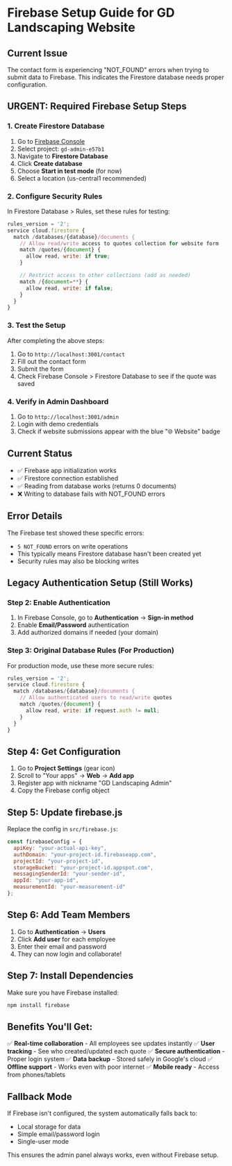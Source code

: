 # Firebase Setup Guide for GD Landscaping Website

## Current Issue
The contact form is experiencing "NOT_FOUND" errors when trying to submit data to Firebase. This indicates the Firestore database needs proper configuration.

## URGENT: Required Firebase Setup Steps

### 1. Create Firestore Database
1. Go to [Firebase Console](https://console.firebase.google.com/)
2. Select project: `gd-admin-e57b1`
3. Navigate to **Firestore Database**
4. Click **Create database**
5. Choose **Start in test mode** (for now)
6. Select a location (us-central1 recommended)

### 2. Configure Security Rules
In Firestore Database > Rules, set these rules for testing:

```javascript
rules_version = '2';
service cloud.firestore {
  match /databases/{database}/documents {
    // Allow read/write access to quotes collection for website form
    match /quotes/{document} {
      allow read, write: if true;
    }

    // Restrict access to other collections (add as needed)
    match /{document=**} {
      allow read, write: if false;
    }
  }
}
```

### 3. Test the Setup
After completing the above steps:
1. Go to `http://localhost:3001/contact`
2. Fill out the contact form
3. Submit the form
4. Check Firebase Console > Firestore Database to see if the quote was saved

### 4. Verify in Admin Dashboard
1. Go to `http://localhost:3001/admin`
2. Login with demo credentials
3. Check if website submissions appear with the blue "🌐 Website" badge

## Current Status
- ✅ Firebase app initialization works
- ✅ Firestore connection established
- ✅ Reading from database works (returns 0 documents)
- ❌ Writing to database fails with NOT_FOUND errors

## Error Details
The Firebase test showed these specific errors:
- `5 NOT_FOUND` errors on write operations
- This typically means Firestore database hasn't been created yet
- Security rules may also be blocking writes

## Legacy Authentication Setup (Still Works)

### Step 2: Enable Authentication

1. In Firebase Console, go to **Authentication** → **Sign-in method**
2. Enable **Email/Password** authentication
3. Add authorized domains if needed (your domain)

### Step 3: Original Database Rules (For Production)

For production mode, use these more secure rules:

```javascript
rules_version = '2';
service cloud.firestore {
  match /databases/{database}/documents {
    // Allow authenticated users to read/write quotes
    match /quotes/{document} {
      allow read, write: if request.auth != null;
    }
  }
}
```

## Step 4: Get Configuration

1. Go to **Project Settings** (gear icon)
2. Scroll to "Your apps" → **Web** → **Add app**
3. Register app with nickname "GD Landscaping Admin"
4. Copy the Firebase config object

## Step 5: Update firebase.js

Replace the config in `src/firebase.js`:

```javascript
const firebaseConfig = {
  apiKey: "your-actual-api-key",
  authDomain: "your-project-id.firebaseapp.com",
  projectId: "your-project-id",
  storageBucket: "your-project-id.appspot.com",
  messagingSenderId: "your-sender-id",
  appId: "your-app-id",
  measurementId: "your-measurement-id"
};
```

## Step 6: Add Team Members

1. Go to **Authentication** → **Users**
2. Click **Add user** for each employee
3. Enter their email and password
4. They can now login and collaborate!

## Step 7: Install Dependencies

Make sure you have Firebase installed:

```bash
npm install firebase
```

## Benefits You'll Get:

✅ **Real-time collaboration** - All employees see updates instantly
✅ **User tracking** - See who created/updated each quote
✅ **Secure authentication** - Proper login system
✅ **Data backup** - Stored safely in Google's cloud
✅ **Offline support** - Works even with poor internet
✅ **Mobile ready** - Access from phones/tablets

## Fallback Mode

If Firebase isn't configured, the system automatically falls back to:
- Local storage for data
- Simple email/password login
- Single-user mode

This ensures the admin panel always works, even without Firebase setup.
